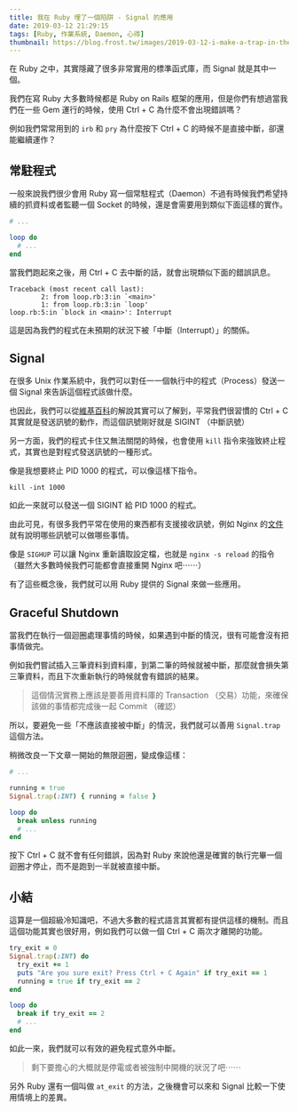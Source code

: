 ```yaml
---
title: 我在 Ruby 埋了一個陷阱 - Signal 的應用
date: 2019-03-12 21:29:15
tags: [Ruby, 作業系統, Daemon, 心得]
thumbnail: https://blog.frost.tw/images/2019-03-12-i-make-a-trap-in-the-ruby-the-usage-of-signal/thumbnail.jpg
---
```


在 Ruby 之中，其實隱藏了很多非常實用的標準函式庫，而 Signal 就是其中一個。

我們在寫 Ruby 大多數時候都是 Ruby on Rails 框架的應用，但是你們有想過當我們在一些 Gem 運行的時候，使用 Ctrl + C 為什麼不會出現錯誤嗎？

例如我們常常用到的 `irb` 和 `pry` 為什麼按下 Ctrl + C 的時候不是直接中斷，卻還能繼續運作？

<!--more-->

## 常駐程式

一般來說我們很少會用 Ruby 寫一個常駐程式（Daemon）不過有時候我們希望持續的抓資料或者監聽一個 Socket 的時候，還是會需要用到類似下面這樣的實作。

```ruby
# ...

loop do
  # ...
end
```

當我們跑起來之後，用 Ctrl + C 去中斷的話，就會出現類似下面的錯誤訊息。

```
Traceback (most recent call last):
        2: from loop.rb:3:in `<main>'
        1: from loop.rb:3:in `loop'
loop.rb:5:in `block in <main>': Interrupt
```

這是因為我們的程式在未預期的狀況下被「中斷（Interrupt）」的關係。

## Signal

在很多 Unix 作業系統中，我們可以對任一一個執行中的程式（Process）發送一個 Signal 來告訴這個程式該做什麼。

也因此，我們可以從[維基百科](https://zh.wikipedia.org/wiki/Unix%E4%BF%A1%E5%8F%B7)的解說其實可以了解到，平常我們很習慣的 Ctrl + C 其實就是發送訊號的動作，而這個訊號剛好就是 SIGINT （中斷訊號）

另一方面，我們的程式卡住又無法關閉的時候，也會使用 `kill` 指令來強致終止程式，其實也是對程式發送訊號的一種形式。

像是我想要終止 PID 1000 的程式，可以像這樣下指令。

```
kill -int 1000
```

如此一來就可以發送一個 SIGINT 給 PID 1000 的程式。

由此可見，有很多我們平常在使用的東西都有支援接收訊號，例如 Nginx 的[文件](https://nginx.org/en/docs/control.html)就有說明哪些訊號可以做哪些事情。

像是 `SIGHUP` 可以讓 Nginx 重新讀取設定檔，也就是 `nginx -s reload` 的指令（雖然大多數時候我們可能都會直接重開 Nginx 吧⋯⋯）

有了這些概念後，我們就可以用 Ruby 提供的 Signal 來做一些應用。

## Graceful Shutdown

當我們在執行一個迴圈處理事情的時候，如果遇到中斷的情況，很有可能會沒有把事情做完。

例如我們嘗試插入三筆資料到資料庫，到第二筆的時候就被中斷，那麼就會損失第三筆資料，而且下次重新執行的時候就會有錯誤的結果。

> 這個情況實務上應該是要善用資料庫的 Transaction （交易）功能，來確保該做的事情都完成後一起 Commit （確認）

所以，要避免一些「不應該直接被中斷」的情況，我們就可以善用 `Signal.trap` 這個方法。

稍微改良一下文章一開始的無限迴圈，變成像這樣：

```ruby
# ...

running = true
Signal.trap(:INT) { running = false }

loop do
  break unless running
  # ...
end
```

按下 Ctrl + C 就不會有任何錯誤，因為對 Ruby 來說他還是確實的執行完畢一個迴圈才停止，而不是跑到一半就被直接中斷。

## 小結

這算是一個超級冷知識吧，不過大多數的程式語言其實都有提供這樣的機制。而且這個功能其實也很好用，例如我們可以做一個 Ctrl + C 兩次才離開的功能。

```ruby
try_exit = 0
Signal.trap(:INT) do
  try_exit += 1
  puts "Are you sure exit? Press Ctrl + C Again" if try_exit == 1
  running = true if try_exit == 2
end

loop do
  break if try_exit == 2
  # ...
end
```

如此一來，我們就可以有效的避免程式意外中斷。

> 剩下要擔心的大概就是停電或者被強制中開機的狀況了吧⋯⋯

另外 Ruby 還有一個叫做 `at_exit` 的方法，之後機會可以來和 Signal 比較一下使用情境上的差異。
